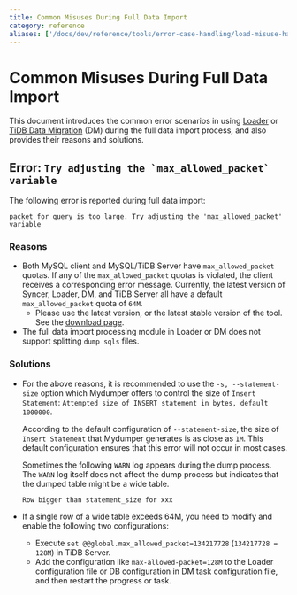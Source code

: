 ```yaml
---
title: Common Misuses During Full Data Import
category: reference
aliases: ['/docs/dev/reference/tools/error-case-handling/load-misuse-handling/']
---
```


# Common Misuses During Full Data Import

This document introduces the common error scenarios in using [Loader](/loader-overview.md) or [TiDB Data Migration](https://docs.pingcap.com/tidb-data-migration/v1.0/overview) (DM) during the full data import process, and also provides their reasons and solutions.

## Error: ```Try adjusting the `max_allowed_packet` variable```

The following error is reported during full data import:

```
packet for query is too large. Try adjusting the 'max_allowed_packet' variable
```

### Reasons

* Both MySQL client and MySQL/TiDB Server have `max_allowed_packet` quotas. If any of the `max_allowed_packet` quotas is violated, the client receives a corresponding error message. Currently, the latest version of Syncer, Loader, DM, and TiDB Server all have a default `max_allowed_packet` quota of `64M`.
    * Please use the latest version, or the latest stable version of the tool. See the [download page](/download-ecosystem-tools.md).
* The full data import processing module in Loader or DM does not support splitting `dump sqls` files.

### Solutions

* For the above reasons, it is recommended to use the `-s, --statement-size` option which Mydumper offers to control the size of `Insert Statement`: `Attempted size of INSERT statement in bytes, default 1000000`.

    According to the default configuration of `--statement-size`, the size of `Insert Statement` that Mydumper generates is as close as `1M`. This default configuration ensures that this error will not occur in most cases.

    Sometimes the following `WARN` log appears during the dump process. The `WARN` log itself does not affect the dump process but indicates that the dumped table might be a wide table.

    ```
    Row bigger than statement_size for xxx
    ```

* If a single row of a wide table exceeds 64M, you need to modify and enable the following two configurations:
    * Execute `set @@global.max_allowed_packet=134217728` (`134217728 = 128M`) in TiDB Server.
    * Add the configuration like `max-allowed-packet=128M` to the Loader configuration file or DB configuration in DM task configuration file, and then restart the progress or task.